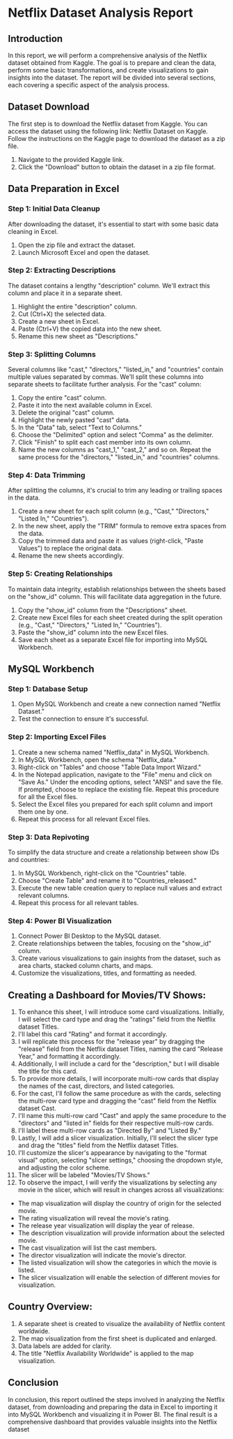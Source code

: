 # Netflix Dataset Analysis Report
## Introduction
In this report, we will perform a comprehensive analysis of the Netflix dataset obtained from Kaggle. The goal is to prepare and clean the data, perform some basic transformations, and create visualizations to gain insights into the dataset. The report will be divided into several sections, each covering a specific aspect of the analysis process.
## Dataset Download
The first step is to download the Netflix dataset from Kaggle. You can access the dataset using the following link: Netflix Dataset on Kaggle. Follow the instructions on the Kaggle page to download the dataset as a zip file.
1.	Navigate to the provided Kaggle link.
2.	Click the "Download" button to obtain the dataset in a zip file format.
## Data Preparation in Excel
### Step 1: Initial Data Cleanup
After downloading the dataset, it's essential to start with some basic data cleaning in Excel.
1.	Open the zip file and extract the dataset.
2.	Launch Microsoft Excel and open the dataset.
### Step 2: Extracting Descriptions
The dataset contains a lengthy "description" column. We'll extract this column and place it in a separate sheet.
1.	Highlight the entire "description" column.
2.	Cut (Ctrl+X) the selected data.
3.	Create a new sheet in Excel.
4.	Paste (Ctrl+V) the copied data into the new sheet.
5.	Rename this new sheet as "Descriptions."
### Step 3: Splitting Columns
Several columns like "cast," "directors," "listed_in," and "countries" contain multiple values separated by commas. We'll split these columns into separate sheets to facilitate further analysis.
For the "cast" column:
1.	Copy the entire "cast" column.
2.	Paste it into the next available column in Excel.
3.	Delete the original "cast" column.
4.	Highlight the newly pasted "cast" data.
5.	In the "Data" tab, select "Text to Columns."
6.	Choose the "Delimited" option and select "Comma" as the delimiter.
7.	Click "Finish" to split each cast member into its own column.
8.	Name the new columns as "cast_1," "cast_2," and so on.
Repeat the same process for the "directors," "listed_in," and "countries" columns.
### Step 4: Data Trimming
After splitting the columns, it's crucial to trim any leading or trailing spaces in the data.
1.	Create a new sheet for each split column (e.g., "Cast," "Directors," "Listed In," "Countries").
2.	In the new sheet, apply the "TRIM" formula to remove extra spaces from the data.
3.	Copy the trimmed data and paste it as values (right-click, "Paste Values") to replace the original data.
4.	Rename the new sheets accordingly.
### Step 5: Creating Relationships
To maintain data integrity, establish relationships between the sheets based on the "show_id" column. This will facilitate data aggregation in the future.
1.	Copy the "show_id" column from the "Descriptions" sheet.
2.	Create new Excel files for each sheet created during the split operation (e.g., "Cast," "Directors," "Listed In," "Countries").
3.	Paste the "show_id" column into the new Excel files.
4.	Save each sheet as a separate Excel file for importing into MySQL Workbench.
## MySQL Workbench
### Step 1: Database Setup
1.	Open MySQL Workbench and create a new connection named "Netflix Dataset."
2.	Test the connection to ensure it's successful.
### Step 2: Importing Excel Files
1.	Create a new schema named "Netflix_data" in MySQL Workbench.
2.	In MySQL Workbench, open the schema "Netflix_data."
3.	Right-click on "Tables" and choose "Table Data Import Wizard."
4.	In the Notepad application, navigate to the "File" menu and click on "Save As." Under the encoding options, select "ANSI" and save the file. If prompted, choose to replace the existing file. Repeat this procedure for all the Excel files.
5.	Select the Excel files you prepared for each split column and import them one by one.
6.	Repeat this process for all relevant Excel files.
### Step 3: Data Repivoting
To simplify the data structure and create a relationship between show IDs and countries:
1.	In MySQL Workbench, right-click on the "Countries" table.
2.	Choose "Create Table" and rename it to "Countries_released."
3.	Execute the new table creation query to replace null values and extract relevant columns.
4.	Repeat this process for all relevant tables.
### Step 4: Power BI Visualization
1.	Connect Power BI Desktop to the MySQL dataset.
2.	Create relationships between the tables, focusing on the "show_id" column.
3.	Create various visualizations to gain insights from the dataset, such as area charts, stacked column charts, and maps.
4.	Customize the visualizations, titles, and formatting as needed.
## Creating a Dashboard for Movies/TV Shows:
1.	To enhance this sheet, I will introduce some card visualizations. Initially, I will select the card type and drag the "ratings" field from the Netflix dataset Titles.
2.	I'll label this card "Rating" and format it accordingly.
3.	I will replicate this process for the "release year" by dragging the "release" field from the Netflix dataset Titles, naming the card "Release Year," and formatting it accordingly.
4.	Additionally, I will include a card for the "description," but I will disable the title for this card.
5.	To provide more details, I will incorporate multi-row cards that display the names of the cast, directors, and listed categories.
6.	For the cast, I'll follow the same procedure as with the cards, selecting the multi-row card type and dragging the "cast" field from the Netflix dataset Cast.
7.	I'll name this multi-row card "Cast" and apply the same procedure to the "directors" and "listed in" fields for their respective multi-row cards.
8.	I'll label these multi-row cards as "Directed By" and "Listed By."
9.	Lastly, I will add a slicer visualization. Initially, I'll select the slicer type and drag the "titles" field from the Netflix dataset Titles.
10.	I'll customize the slicer's appearance by navigating to the "format visual" option, selecting "slicer settings," choosing the dropdown style, and adjusting the color scheme.
11.	The slicer will be labeled "Movies/TV Shows."
12.	To observe the impact, I will verify the visualizations by selecting any movie in the slicer, which will result in changes across all visualizations:
  *	The map visualization will display the country of origin for the selected movie.
  *	The rating visualization will reveal the movie's rating.
  *	The release year visualization will display the year of release.
  *	The description visualization will provide information about the selected movie.
  *	The cast visualization will list the cast members.
  *	The director visualization will indicate the movie's director.
  *	The listed visualization will show the categories in which the movie is listed.
  *	The slicer visualization will enable the selection of different movies for visualization.

## Country Overview:
1.	A separate sheet is created to visualize the availability of Netflix content worldwide.
2.	The map visualization from the first sheet is duplicated and enlarged.
3.	Data labels are added for clarity.
4.	The title "Netflix Availability Worldwide" is applied to the map visualization.

## Conclusion
In conclusion, this report outlined the steps involved in analyzing the Netflix dataset, from downloading and preparing the data in Excel to importing it into MySQL Workbench and visualizing it in Power BI. The final result is a comprehensive dashboard that provides valuable insights into the Netflix dataset




